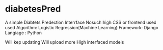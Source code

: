 # diabetesPred

A simple Diabtets Predection Interrface
Nosuch high CSS or frontend used
used Algorithm: Logistic Regression(Machine Learning)
Framework: Django
Langiage : Python


Will kep updating
Will upload more High interfaced models
